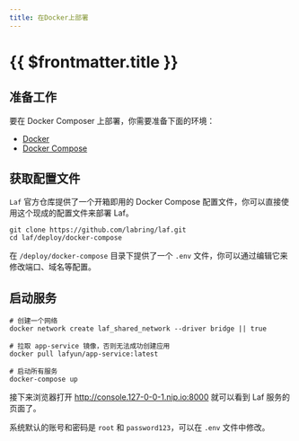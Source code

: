 ```yaml
---
title: 在Docker上部署
---
```


# {{ $frontmatter.title }}

## 准备工作

要在 Docker Composer 上部署，你需要准备下面的环境：

- [Docker](https://docs.docker.com/engine/install/)
- [Docker Compose](https://docs.docker.com/compose/install/)

## 获取配置文件

`Laf` 官方仓库提供了一个开箱即用的 Docker Compose 配置文件，你可以直接使用这个现成的配置文件来部署 Laf。

```shell
git clone https://github.com/labring/laf.git
cd laf/deploy/docker-compose
```

在 `/deploy/docker-compose` 目录下提供了一个 `.env` 文件，你可以通过编辑它来修改端口、域名等配置。

## 启动服务

```shell
# 创建一个网络
docker network create laf_shared_network --driver bridge || true

# 拉取 app-service 镜像，否则无法成功创建应用
docker pull lafyun/app-service:latest

# 启动所有服务
docker-compose up

```

接下来浏览器打开 http://console.127-0-0-1.nip.io:8000 就可以看到 Laf 服务的页面了。

系统默认的账号和密码是 `root` 和 `password123`，可以在 `.env` 文件中修改。
